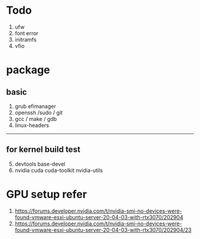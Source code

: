 # Todo 
1. ufw
2. font error
3. initramfs
4. vfio

# package
## basic 
1. grub efimanager
2. openssh /sudo / git 
3. gcc / make / gdb
4. linux-headers 

----------------------
## for kernel build test

5. devtools base-devel
6. nvidia cuda cuda-toolkit nvidia-utils

# GPU setup refer
1. https://forums.developer.nvidia.com/t/nvidia-smi-no-devices-were-found-vmware-esxi-ubuntu-server-20-04-03-with-rtx3070/202904
2. https://forums.developer.nvidia.com/t/nvidia-smi-no-devices-were-found-vmware-esxi-ubuntu-server-20-04-03-with-rtx3070/202904/23